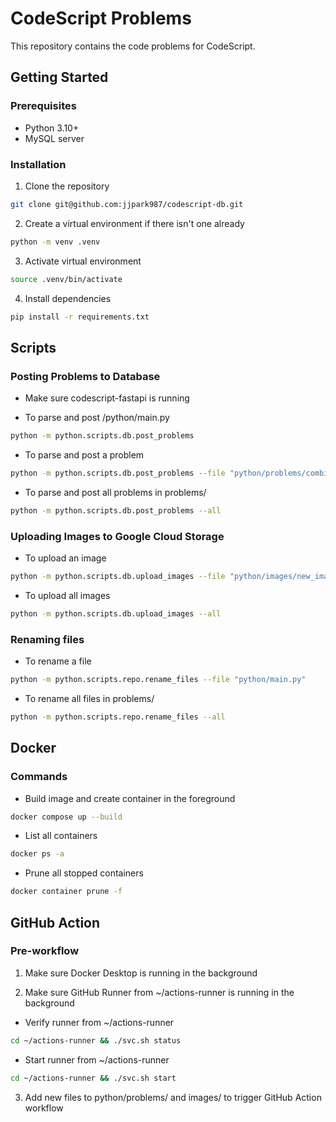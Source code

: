 # CodeScript Problems

This repository contains the code problems for CodeScript.

## Getting Started

### Prerequisites

- Python 3.10+
- MySQL server

### Installation

1. Clone the repository

```zsh
git clone git@github.com:jjpark987/codescript-db.git
```

2. Create a virtual environment if there isn't one already

```zsh
python -m venv .venv
```

3. Activate virtual environment

```zsh
source .venv/bin/activate
```

4. Install dependencies

```zsh
pip install -r requirements.txt
```

## Scripts

### Posting Problems to Database

- Make sure codescript-fastapi is running

- To parse and post /python/main.py

```zsh
python -m python.scripts.db.post_problems
```

- To parse and post a problem

```zsh
python -m python.scripts.db.post_problems --file "python/problems/combinatorics/counting/new_problem.py"
```

- To parse and post all problems in problems/

```zsh
python -m python.scripts.db.post_problems --all
```

### Uploading Images to Google Cloud Storage

- To upload an image

```zsh
python -m python.scripts.db.upload_images --file "python/images/new_image.png"
```

- To upload all images

```zsh
python -m python.scripts.db.upload_images --all
```

### Renaming files

- To rename a file

```zsh
python -m python.scripts.repo.rename_files --file "python/main.py"
```

- To rename all files in problems/

```zsh
python -m python.scripts.repo.rename_files --all
```

## Docker

### Commands

- Build image and create container in the foreground

```zsh
docker compose up --build
```

- List all containers

```zsh
docker ps -a
```

- Prune all stopped containers

```zsh
docker container prune -f
```

## GitHub Action

### Pre-workflow

1. Make sure Docker Desktop is running in the background

2. Make sure GitHub Runner from ~/actions-runner is running in the background

- Verify runner from ~/actions-runner

```zsh
cd ~/actions-runner && ./svc.sh status
```

- Start runner from ~/actions-runner

```zsh
cd ~/actions-runner && ./svc.sh start
```

3. Add new files to python/problems/ and images/ to trigger GitHub Action workflow
